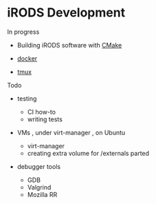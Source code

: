 # iRODS Development

In progress

  - Building iRODS software with [CMake](./CMake.md)

  - [docker](./docker.md)

  - [tmux](./tmux.md)

Todo

  - testing
    * CI how-to
    * writing tests

  - VMs , under virt-manager , on Ubuntu
    * virt-manager
    * creating extra volume for /externals
        parted

  - debugger tools
    * GDB
    * Valgrind
    * Mozilla RR

